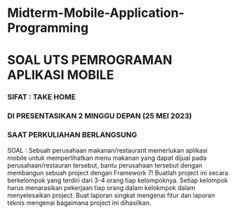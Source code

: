 # Midterm-Mobile-Application-Programming

# SOAL UTS PEMROGRAMAN APLIKASI MOBILE
### SIFAT : TAKE HOME
### DI PRESENTASIKAN 2 MINGGU DEPAN (25 MEI 2023) 
### SAAT PERKULIAHAN BERLANGSUNG

SOAL :
Sebuah perusahaan makanan/restaurant memerlukan aplikasi mobile untuk memperlihatkan menu makanan yang dapat dijual pada perusahaan/restauran tersebut, bantu perusahaan tersebut dengan membangun sebuah project dengan Framework 7!
Buatlah project ini secara berkelompok yang terdiri dari 3-4 orang tiap kelompoknya.
Setiap kelompok harus menarasikan pekerjaan tiap orang dalam kelokmpok dalam menyelesaikan project.
Buat laporan singkat mengenai fitur dan laporan teknis mengenai bagaimana project ini dihasilkan.


